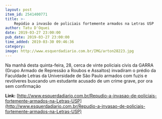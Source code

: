 ```yaml
---
layout: post
item_id: 2541400771
title: >-
    Repúdio a invasão de policiais fortemente armados na Letras USP
author: Tatu D'Oquei
date: 2019-03-27 23:00:00
pub_date: 2019-03-27 23:00:00
time_added: 2019-03-30 09:46:36
category: 
image: http://www.esquerdadiario.com.br/IMG/arton28223.jpg
---
```


Na manhã desta quinta-feira, 28, cerca de vinte policiais civis da GARRA (Grupo Armado de Repressão a Roubos e Assaltos) invadiram o prédio da Faculdade Letras da Universidade de São Paulo armados com fuzis e revólveres buscando um estudante acusado de um crime grave, por ora sem confirmação

**Link:** [http://www.esquerdadiario.com.br/Repudio-a-invasao-de-policiais-fortemente-armados-na-Letras-USP](http://www.esquerdadiario.com.br/Repudio-a-invasao-de-policiais-fortemente-armados-na-Letras-USP)

